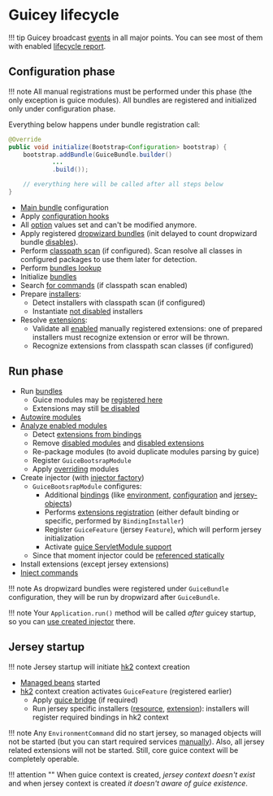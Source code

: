 # Guicey lifecycle

!!! tip 
    Guicey broadcast [events](events.md) in all major points.
    You can see most of them with enabled [lifecycle report](diagnostic/lifecycle-report.md).     
    
## Configuration phase

!!! note
    All manual registrations must be performed under this phase (the only exception is 
    guice modules). All bundles are registered and initialized only under configuration phase.

Everything below happens under bundle registration call:

```java
@Override
public void initialize(Bootstrap<Configuration> bootstrap) {
    bootstrap.addBundle(GuiceBundle.builder()
            ...
            .build());

    // everything here will be called after all steps below
}
```  

* [Main bundle](configuration.md#main-bundle) configuration
* Apply [configuration hooks](hooks.md)
* All [option](options.md) values set and can't be modified anymore.
* Apply registered [dropwizard bundles](bundles.md#dropwizard-bundles) (init delayed to count 
dropwizard bundle [disables](disables.md#disable-dropwizard-bundles)).  
* Perform [classpath scan](scan.md) (if configured). Scan resolve all classes in configured packages to use 
them later for detection.  
* Perform [bundles lookup](bundles.md#bundle-lookup)
* Initialize [bundles](bundles.md#guicey-bundles) 
* Search [for commands](commands.md#automatic-installation) (if classpath scan enabled)
* Prepare [installers](installers.md):
    - Detect installers with classpath scan (if configured)
    - Instantiate [not disabled](disables.md#disable-installers) installers
* Resolve [extensions](extensions.md):
    - Validate all [enabled](disables.md#disable-extensions) manually registered extensions:
    one of prepared installers must recognize extension or error will be thrown.
    - Recognize extensions from classpath scan classes (if configured)              

## Run phase

* Run [bundles](bundles.md#guicey-bundles)
    - Guice modules may be [registered here](bundles.md#guicey-bundles)
    - Extensions may still [be disabled](bundles.md#optional-extensions)
* [Autowire modules](guice/module-autowiring.md)
* [Analyze enabled modules](guice/module-analysis.md)
    - Detect [extensions from bindings](guice/module-analysis.md#extensions-recognition)
    - Remove [disabled modules](guice/module-analysis.md#removed-bindings) and [disabled extensions](guice/module-analysis.md#disabled-extensions)
    - Re-package modules (to avoid duplicate modules parsing by guice)
    - Register `GuiceBootsrapModule`  
    - Apply [overriding](guice/override.md) modules
* Create injector (with [injector factory](guice/injector.md#injector-factory))
    - `GuiceBootsrapModule` configures:
        * Additional [bindings](guice/bindings.md) (like [environment](guice/bindings.md#environment-binding), 
        [configuration](guice/bindings.md#configuration) and [jersey-objects](guice/bindings.md#jersey-specific-bindings))
        * Performs [extensions registration](guice/bindings.md#extension-bindings) (either default binding or specific, 
        performed by `BindingInstaller`)
        * Register `GuiceFeature` (jersey `Feature`), which will perform jersey initialization
        * Activate [guice ServletModule support](guice/servletmodule.md)   
    - Since that moment injector could be [referenced statically](guice/injector.md#access-injector)
* Install extensions (except jersey extensions)
* [Inject commands](commands.md#guice-injections)


!!! note
    As dropwizard bundles were registered under `GuiceBundle` configuration, they will be run by dropwizard
    after `GuiceBundle`.
    
!!! note
    Your `Application.run()` method will be called *after* guicey startup, so you can [use created 
    injector](guice/injector.md#access-injector) there.   

## Jersey startup

!!! note
    Jersey startup will initiate [hk2](hk2.md) context creation

* [Managed beans](../installers/managed.md) started
* [hk2](hk2.md) context creation activates `GuiceFeature` (registered earlier)
    - Apply [guice bridge](hk2.md#hk2-guice-bridge) (if required)
    - Run jersey specific installers ([resource](../installers/resource.md), [extension](../installers/jersey-ext.md)):
    installers will register required bindings in hk2 context

!!! note
    Any `EnvironmentCommand` did no start jersey, so managed objects will not be started (but you can start required 
    services [manually](commands.md#environment-commands)). Also, all jersey related extensions will not be started.
    Still, core guice context will be completely operable. 

!!! attention ""
    When guice context is created, *jersey context doesn't exist* and when jersey context is created *it doesn't aware of guice existence*.

